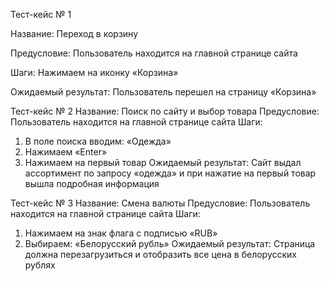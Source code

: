 Тест-кейс №	1

Название:	Переход в корзину

Предусловие:	Пользователь находится на главной странице сайта

Шаги:	Нажимаем на иконку «Корзина»

Ожидаемый результат:	Пользователь перешел на страницу «Корзина»


Тест-кейс №	2
Название:	Поиск по сайту и выбор товара
Предусловие:	Пользователь находится на главной странице сайта
Шаги:	
1.	В поле поиска вводим: «Одежда»
2.	Нажимаем «Enter»
3.	Нажимаем на первый товар 
Ожидаемый результат:	Сайт выдал ассортимент по запросу «одежда»  и при нажатие на первый товар вышла подробная информация 


Тест-кейс №	3
Название:	Смена валюты
Предусловие:	Пользователь находится на главной странице сайта
Шаги:
1.	Нажимаем на знак флага с подписью «RUB»
2.	Выбираем: «Белорусский рубль» 
Ожидаемый результат:	Страница должна перезагрузиться и отобразить все цена в белорусских рублях
